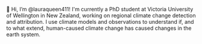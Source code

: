 👋 Hi, I’m @lauraqueen411! I'm currently a PhD student at Victoria University of Wellington in New Zealand, working on regional climate change detection and attribution.
I use climate models and observations to understand if, and to what extend, human-caused climate change has caused changes in the earth system.
